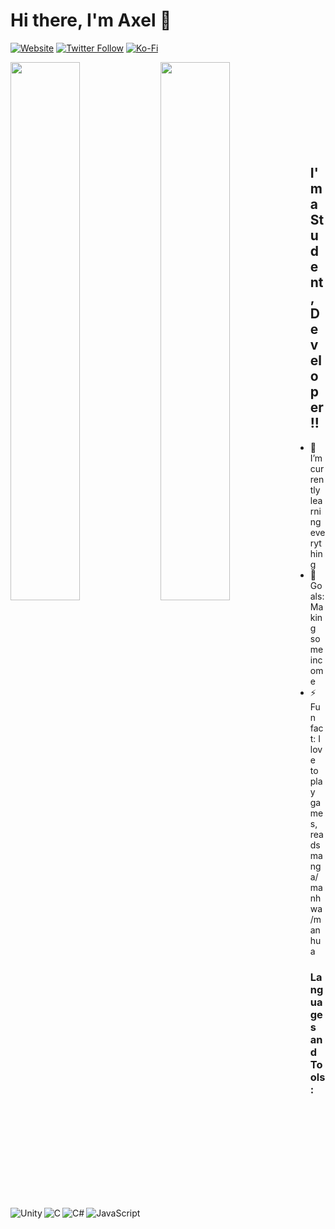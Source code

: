 # Hi there, I'm Axel 👋
[![Website](https://img.shields.io/website?label=www.pixangdev.me&style=for-the-badge&url=http%3A%2F%2Fwww.pixangdev.me)](https://www.pixangdev.me)
[![Twitter Follow](https://img.shields.io/twitter/follow/raxelf_?color=1DA1F2&logo=twitter&style=for-the-badge)](https://twitter.com/intent/follow?original_referer=https%3A%2F%2Fgithub.com%2Fraxelf&screen_name=raxelf_)
[![Ko-Fi](https://img.shields.io/badge/Ko--fi-F16061?style=for-the-badge&logo=ko-fi&logoColor=white)](https://ko-fi.com/kozanagi)

<img align="left" width="47%" src="https://github-readme-stats.vercel.app/api?username=raxelf&show_icons=true&theme=codeSTACKr" />
<img align="left" width="47%" src="https://github-readme-stats.vercel.app/api/top-langs/?username=raxelf&layout=compact" />

<br /> <br /> <br /> <br /> <br /> <br /> <br /> <br />

## I'm a Student, Developer!!

- 🌱 I’m currently learning everything
- 🥅 Goals: Making some income
- ⚡ Fun fact: I love to play games, reads manga/manhwa/manhua

### Languages and Tools:
<img align="left" alt="Unity" src="https://img.shields.io/badge/unity-%23000000.svg?style=for-the-badge&logo=unity&logoColor=white" />
<img align="left" alt="C" src="https://img.shields.io/badge/c-%2300599C.svg?style=for-the-badge&logo=c&logoColor=white" />
<img align="left" alt="C#" src="https://img.shields.io/badge/c%23-%23239120.svg?style=for-the-badge&logo=c-sharp&logoColor=white" />
<img align="left" alt="JavaScript" src="https://img.shields.io/badge/javascript-%23323330.svg?style=for-the-badge&logo=javascript&logoColor=%23F7DF1E" />
